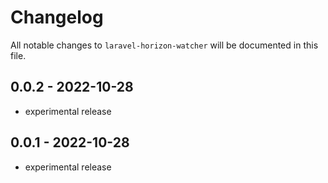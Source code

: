 # Changelog

All notable changes to `laravel-horizon-watcher` will be documented in this file.

## 0.0.2 - 2022-10-28

- experimental release

## 0.0.1 - 2022-10-28

- experimental release
